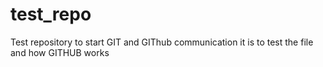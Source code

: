 # test_repo
Test repository to start GIT and GIThub communication
it is to test the file and how GITHUB works
